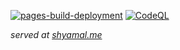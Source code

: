 [![pages-build-deployment](https://github.com/shyamal-anadkat/shyamal-anadkat.github.io/actions/workflows/pages/pages-build-deployment/badge.svg?branch=main)](https://github.com/shyamal-anadkat/shyamal-anadkat.github.io/actions/workflows/pages/pages-build-deployment)
[![CodeQL](https://github.com/shyamal-anadkat/shyamal-anadkat.github.io/actions/workflows/codeql-analysis.yml/badge.svg?branch=main)](https://github.com/shyamal-anadkat/shyamal-anadkat.github.io/actions/workflows/codeql-analysis.yml)

_served at [shyamal.me](https://www.shyamal.me)_
